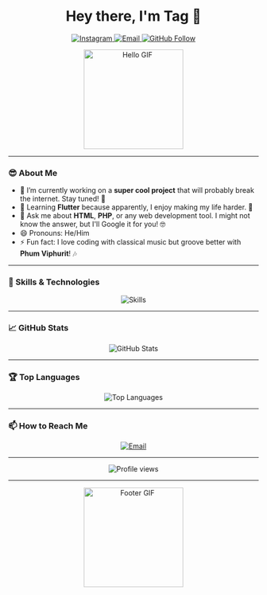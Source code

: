 # <h1 align="center">Hey there, I'm Tag 👋</h1>

<p align="center">
  <a href="https://www.instagram.com/dontlook_tag_inmango">
    <img src="https://img.shields.io/badge/Instagram-E4405F?style=flat&logo=instagram&logoColor=white" alt="Instagram"/>
  </a>
  <a href="mailto:chawadol.su@gmail.com">
    <img src="https://img.shields.io/badge/Email-D14836?style=flat&logo=gmail&logoColor=white" alt="Email"/>
  </a>
  <a href="https://github.com/tuntagteam">
    <img src="https://img.shields.io/github/followers/tuntagteam?label=Follow&style=social" alt="GitHub Follow"/>
  </a>
</p>

<p align="center">
  <img src="https://media.giphy.com/media/l1J9EdzfOSgfyueLm/giphy.gif" width="200" alt="Hello GIF">
</p>

---

### 😎 About Me
- 🔭 I’m currently working on a **super cool project** that will probably break the internet. Stay tuned! 🚀
- 🌱 Learning **Flutter** because apparently, I enjoy making my life harder. 🦋
- 💬 Ask me about **HTML**, **PHP**, or any web development tool. I might not know the answer, but I'll Google it for you! 🤓
- 😄 Pronouns: He/Him 
- ⚡ Fun fact: I love coding with classical music but groove better with **Phum Viphurit**! 🎶

---

### 🚀 Skills & Technologies

<p align="center">
  <img src="https://skillicons.dev/icons?i=github,php,html,css,js,bootstrap,tailwind,mysql,flutter,firebase,nextjs,kotlin,java,python,c" alt="Skills" />
</p>

---

### 📈 GitHub Stats

<p align="center">
  <img src="https://github-readme-stats.vercel.app/api?username=tuntagteam&show_icons=true&theme=radical" alt="GitHub Stats" />
</p>

---

### 🏆 Top Languages

<p align="center">
  <img src="https://github-readme-stats.vercel.app/api/top-langs/?username=tuntagteam&layout=compact&theme=radical" alt="Top Languages" />
</p>

---

### 📫 How to Reach Me

<p align="center">
  <a href="mailto:chawadol.su@gmail.com">
    <img src="https://img.shields.io/badge/Email-D14836?style=flat&logo=gmail&logoColor=white" alt="Email"/>
  </a>
</p>

---

<p align="center">
  <img src="https://komarev.com/ghpvc/?username=tuntagteam&style=flat&color=blue" alt="Profile views" />
</p>

---

<p align="center">
  <img src="https://media.giphy.com/media/26gsjCZpPolPr3sBy/giphy.gif" width="200" alt="Footer GIF">
</p>
